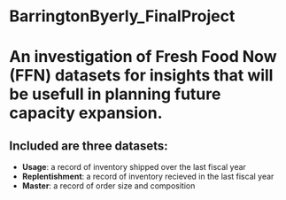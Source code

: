 # BarringtonByerly_FinalProject
# An investigation of Fresh Food Now (FFN) datasets for insights that will be usefull in planning future capacity expansion. 
## Included are three datasets: ## 
* __Usage__: a record of inventory shipped over the last fiscal year
* __Replentishment__: a record of inventory recieved in the last fiscal year
* __Master__: a record of order size and composition
